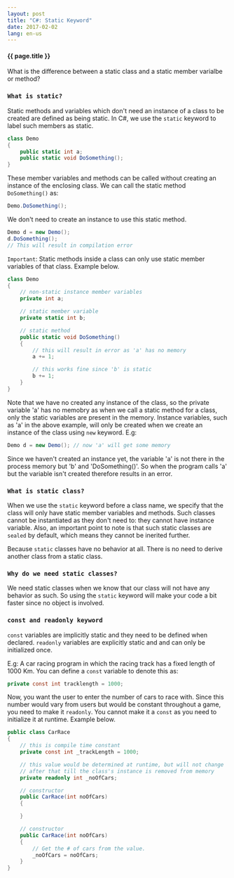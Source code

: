 ```yaml
---
layout: post
title: "C#: Static Keyword"
date: 2017-02-02
lang: en-us
---
```


#### {{ page.title }}

What is the difference between a static class and a static member varialbe or method?

### `What is static?`

Static methods and variables which don't need an instance of a class to be created are defined as being static. In C#, we use the `static` keyword to label such members as static.

```csharp
class Demo
{
    public static int a;
    public static void DoSomething();
}
```

These member variables and methods can be called without creating an instance of the enclosing class. We can call the static method `DoSomething()` as:

```csharp
Demo.DoSomething();
```

We don't need to create an instance to use this static method.

```csharp
Demo d = new Demo();
d.DoSomething();
// This will result in compilation error
```

`Important`: Static methods inside a class can only use static member variables of that class. Example below.

```csharp
class Demo
{
    // non-static instance member variables
    private int a;

    // static member variable
    private static int b;

    // static method
    public static void DoSomething()
    {
        // this will result in error as 'a' has no memory
        a += 1;

        // this works fine since 'b' is static
        b += 1;
    }
}
```

Note that we have no created any instance of the class, so the private variable 'a' has no memobry as when we call a static method for a class, only the static variables are present in the memory. Instance variables, such as 'a' in the above example, will only be created when we create an instance of the class using `new` keyword. E.g:

```csharp
Demo d = new Demo(); // now 'a' will get some memory
```

Since we haven't created an instance yet, the variable 'a' is not there in the process memory but 'b' and 'DoSomething()'. So when the program calls 'a' but the variable isn't created therefore results in an error.

### `What is static class?`

When we use the `static` keyword before a class name, we specify that the class will only have static member variables and methods. Such classes cannot be instantiated as they don't need to: they cannot have instance variable. Also, an important point to note is that such static classes are `sealed` by default, which means they cannot be inerited further.

Because `static` classes have no behavior at all. There is no need to derive another class from a static class.

### `Why do we need static classes?`

We need static classes when we know that our class will not have any behavior as such. So using the `static` keyword will make your code a bit faster since no object is involved.

### `const and readonly keyword`

`const` variables are implicitly static and they need to be defined when declared. `readonly` variables are explicitly static and and can only be initialized once.

E.g: A car racing program in which the racing track has a fixed length of 1000 Km. You can define a `const` variable to denote this as:

```csharp
private const int tracklength = 1000;
``` 

Now, you want the user to enter the number of cars to race with. Since this number would vary from users but would be constant throughout a game, you need to make it `readonly`. You cannot make it a `const` as you need to initialize it at runtime. Example below.

```csharp
public class CarRace
{
    // this is compile time constant
    private const int _trackLength = 1000;

    // this value would be determined at runtime, but will not change
    // after that till the class's instance is removed from memory
    private readonly int _noOfCars;

    // constructor
    public CarRace(int noOfCars)
    {

    }

    // constructor
    public CarRace(int noOfCars)
    {
        // Get the # of cars from the value.
        _noOfCars = noOfCars;
    }
}
```